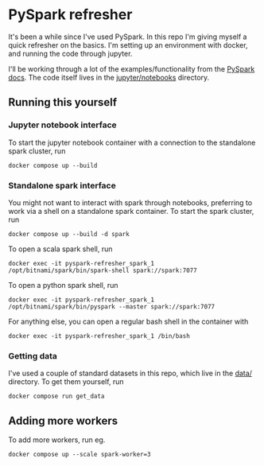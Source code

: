 # PySpark refresher

It's been a while since I've used PySpark. In this repo I'm giving myself a quick refresher on the basics. I'm setting up an environment with docker, and running the code through jupyter.

I'll be working through a lot of the examples/functionality from the [PySpark docs](https://spark.apache.org/docs/latest/api/python/index.html). The code itself lives in the [jupyter/notebooks](./jupyter/notebooks) directory.

## Running this yourself

### Jupyter notebook interface

To start the jupyter notebook container with a connection to the standalone spark cluster, run

```shell
docker compose up --build
```

### Standalone spark interface

You might not want to interact with spark through notebooks, preferring to work via a shell on a standalone spark container. To start the spark cluster, run

```shell
docker compose up --build -d spark
```

To open a scala spark shell, run

```shell
docker exec -it pyspark-refresher_spark_1 /opt/bitnami/spark/bin/spark-shell spark://spark:7077
```

To open a python spark shell, run

```shell
docker exec -it pyspark-refresher_spark_1 /opt/bitnami/spark/bin/pyspark --master spark://spark:7077
```

For anything else, you can open a regular bash shell in the container with

```shell
docker exec -it pyspark-refresher_spark_1 /bin/bash
```

### Getting data

I've used a couple of standard datasets in this repo, which live in the [data/](./data/) directory. To get them yourself, run

```shell
docker compose run get_data
```

## Adding more workers

To add more workers, run eg.

```shell
docker compose up --scale spark-worker=3
```
